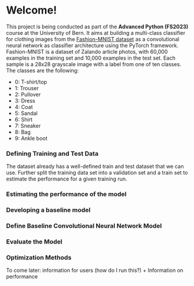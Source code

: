 # Welcome!
This project is being conducted as part of the **Advanced Python (FS2023)** course at the University of Bern. It aims at building a multi-class classifier for clothing images from the [Fashion-MNIST dataset](https://github.com/zalandoresearch/fashion-mnist) as a convolutional neural network
as classifier architecture using the PyTorch framework. Fashion-MNIST is a dataset of Zalando article photos, with 60,000 examples in the training set and 10,000 examples in the test set. Each sample is a 28x28 grayscale image with a label from one of ten classes.
The classes are the following:

* 0: T-shirt/top
* 1: Trouser
* 2: Pullover
* 3: Dress
* 4: Coat
* 5: Sandal
* 6: Shirt
* 7: Sneaker
* 8: Bag
* 9: Ankle boot

### Defining Training and Test Data
The dataset already has a well-defined train and test dataset that we can use.
Further split the training data set into a validation set and a train set to estimate the performance for a given training run.

### Estimating the performance of the model

### Developing a baseline model

### Define Baseline Convolutional Neural Network Model

### Evaluate the Model

### Optimization Methods


To come later: information for users (how do I run this?) + Information on performance 

